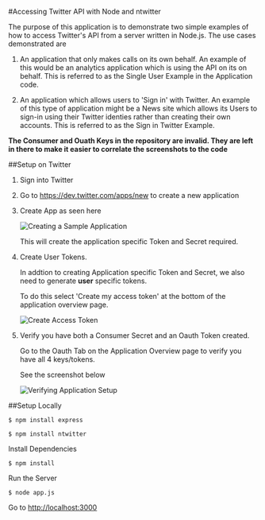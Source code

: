 #Accessing Twitter API with Node and ntwitter

The purpose of this application is to demonstrate two simple examples of how to access Twitter's API from a server written in
Node.js. The use cases demonstrated are

1. An application that only makes calls on its own behalf. An example of this would be an analytics application which is using the API on its on behalf. This is referred to as the Single User Example in the Application code.

2. An application which allows users to 'Sign in' with Twitter. An example of this type of application might be a News site which allows its Users to sign-in using their Twitter identies rather than creating their own accounts. This is referred to as the Sign in Twitter Example.

**The Consumer and Ouath Keys in the repository are invalid. They are left in there to make it easier to correlate the screenshots
to the code**

##Setup on Twitter

1. Sign into Twitter

2. Go to https://dev.twitter.com/apps/new to create a new application

3. Create App as seen here

	![Creating a Sample Application](https://dl.dropbox.com/u/15072725/projects/node/Create%20an%20application%20%7C%20Twitter%20Developers-2.jpg)

	This will create the application specific Token and Secret required.

4. Create User Tokens. 

	In addtion to creating Application specific Token and Secret, we also need to generate **user** specific tokens.

	To do this select 'Create my access token' at the bottom of the application overview page.

	![Create Access Token](https://dl.dropbox.com/u/15072725/projects/node/The%20craziest%20App%20Ever%20%7C%20Twitter%20Developers.jpg)

5. Verify you have both a Consumer Secret and an Oauth Token created. 

	Go to the Oauth Tab on the Application Overview page to verify you have all 4 keys/tokens.

	See the screenshot below

	![Verifying Application Setup](https://dl.dropbox.com/u/15072725/projects/node/My%20Sample%20App%20Must%20Be%20Unique%20%7C%20Twitter%20Developers.jpg)


##Setup Locally

```
$ npm install express
```

```
$ npm install ntwitter
```

Install Dependencies

```
$ npm install
```

Run the Server

```
$ node app.js
```

Go to [http://localhost:3000](http://localhost:3000)
